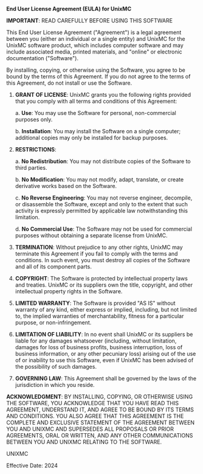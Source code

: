**End User License Agreement (EULA) for UnixMC**

**IMPORTANT**: READ CAREFULLY BEFORE USING THIS SOFTWARE

This End User License Agreement ("Agreement") is a legal agreement between you (either an individual or a single entity) and UnixMC for the UnixMC software product, which includes computer software and may include associated media, printed materials, and "online" or electronic documentation ("Software").

By installing, copying, or otherwise using the Software, you agree to be bound by the terms of this Agreement. If you do not agree to the terms of this Agreement, do not install or use the Software.

1. **GRANT OF LICENSE**: UnixMC grants you the following rights provided that you comply with all terms and conditions of this Agreement:

   a. **Use**: You may use the Software for personal, non-commercial purposes only.
   
   b. **Installation**: You may install the Software on a single computer; additional copies may only be installed for backup purposes.

3. **RESTRICTIONS**:
   
   a. **No Redistribution**: You may not distribute copies of the Software to third parties.
   
   b. **No Modification**: You may not modify, adapt, translate, or create derivative works based on the Software.
   
   c. **No Reverse Engineering**: You may not reverse engineer, decompile, or disassemble the Software, except and only to the extent that such activity is expressly permitted by applicable law notwithstanding this limitation.
   
   d. **No Commercial Use**: The Software may not be used for commercial purposes without obtaining a separate license from UnixMC.

4. **TERMINATION**: Without prejudice to any other rights, UnixMC may terminate this Agreement if you fail to comply with the terms and conditions. In such event, you must destroy all copies of the Software and all of its component parts.

5. **COPYRIGHT**: The Software is protected by intellectual property laws and treaties. UnixMC or its suppliers own the title, copyright, and other intellectual property rights in the Software.

6. **LIMITED WARRANTY**: The Software is provided "AS IS" without warranty of any kind, either express or implied, including, but not limited to, the implied warranties of merchantability, fitness for a particular purpose, or non-infringement.

7. **LIMITATION OF LIABILITY**: In no event shall UnixMC or its suppliers be liable for any damages whatsoever (including, without limitation, damages for loss of business profits, business interruption, loss of business information, or any other pecuniary loss) arising out of the use of or inability to use this Software, even if UnixMC has been advised of the possibility of such damages.

8. **GOVERNING LAW**: This Agreement shall be governed by the laws of the jurisdiction in which you reside.

**ACKNOWLEDGMENT**: BY INSTALLING, COPYING, OR OTHERWISE USING THE SOFTWARE, YOU ACKNOWLEDGE THAT YOU HAVE READ THIS AGREEMENT, UNDERSTAND IT, AND AGREE TO BE BOUND BY ITS TERMS AND CONDITIONS.
YOU ALSO AGREE THAT THIS AGREEMENT IS THE COMPLETE AND EXCLUSIVE STATEMENT OF THE AGREEMENT BETWEEN YOU AND UNIXMC AND SUPERSEDES ALL PROPOSALS OR PRIOR AGREEMENTS, ORAL OR WRITTEN, AND ANY OTHER COMMUNICATIONS BETWEEN YOU AND UNIXMC RELATING TO THE SOFTWARE.

UNIXMC

Effective Date: 2024
